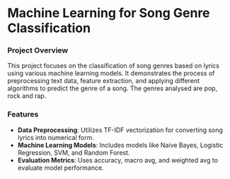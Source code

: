 # Machine Learning for Song Genre Classification
### Project Overview
This project focuses on the classification of song genres based on lyrics using various machine learning models. It demonstrates the process of preprocessing text data, feature extraction, and applying different algorithms to predict the genre of a song. The genres analysed are pop, rock and rap.

### Features
- **Data Preprocessing**: Utilizes TF-IDF vectorization for converting song lyrics into numerical form. <br />
- **Machine Learning Models**: Includes models like Naive Bayes, Logistic Regression, SVM, and Random Forest. 
- **Evaluation Metrics**: Uses accuracy, macro avg, and weighted avg to evaluate model performance.

